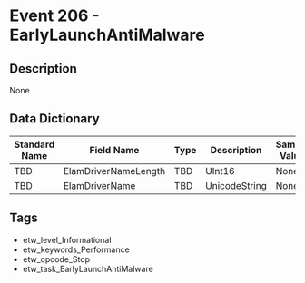 # Event 206 - EarlyLaunchAntiMalware

## Description
None

## Data Dictionary
|Standard Name|Field Name|Type|Description|Sample Value|
|---|---|---|---|---|
|TBD|ElamDriverNameLength|TBD|UInt16|None|None|
|TBD|ElamDriverName|TBD|UnicodeString|None|None|

## Tags
* etw_level_Informational
* etw_keywords_Performance
* etw_opcode_Stop
* etw_task_EarlyLaunchAntiMalware